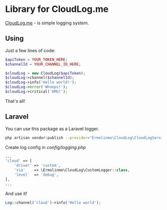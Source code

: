 # Library for CloudLog.me

<a href="https://cloudlog.me">CloudLog.me</a> - is simple logging system. 
## Using
Just a few lines of code:
```php
$apiToken = YOUR_TOKEN_HERE;
$channelId = YOUR_CHANNEL_ID_HERE; 

$cloudLog = new CloudLog($apiToken);
$cloudLog->channel($channelId);
$cloudLog->info('Hello world!');
$cloudLog->error('Whoops!');
$cloudLog->critical('OMG!');
```       
That's all!

## Laravel

You can use this package as a Laravel logger.

```bash
php artisan vendor:publish --provider="Ermolinme\CloudLog\CloudLogServiceProvider" --tag="config"
```

Create log config in *config/logging.php*

```php
...
'cloud' => [
    'driver' => 'custom',
    'via'    => \Ermolinme\CloudLog\CustomLogger::class,
    'level'  => 'debug',
],
...
```

And use it!

```php
Log::channel('cloud')->info('Hello world');
```